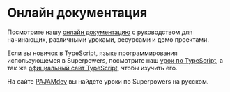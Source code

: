 # Онлайн документация

Посмотрите нашу [онлайн документацию](http://docs.sparklinlabs.com/en/) с руководством для начинающих, различными уроками, ресурсами и демо проектами.

Если вы новичок в TypeScript, языке программирования использующемся в Superpowers, посмотрите наш [урок по TypeScript](http://docs.sparklinlabs.com/en/tutorials/typescript-primer), а так же [официальный сайт TypeScript](http://www.typescriptlang.org), чтобы изучить его.

На сайте [PAJAMdev](http://pajamdev.tk/sup/) вы найдете уроки по Superpowers на русском.
